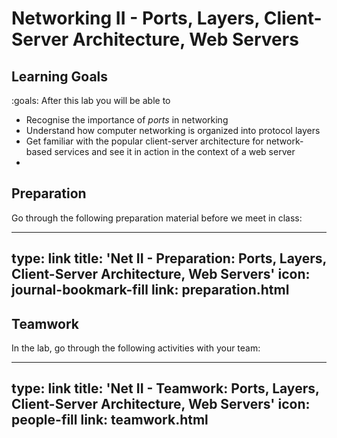 # Networking II - Ports, Layers, Client-Server Architecture, Web Servers

## Learning Goals

:goals: After this lab you will be able to

- Recognise the importance of _ports_ in networking
- Understand how computer networking is organized into protocol layers
- Get familiar with the popular client-server architecture for network-based services and see it in action in the context of a web server
- 

## Preparation

Go through the following preparation material before we meet in class:


---
type: link
title: 'Net II - Preparation: Ports, Layers, Client-Server Architecture, Web Servers'
icon: journal-bookmark-fill
link: preparation.html
---

## Teamwork

In the lab, go through the following activities with your team:


---
type: link
title: 'Net II - Teamwork: Ports, Layers, Client-Server Architecture, Web Servers'
icon: people-fill
link: teamwork.html
---

